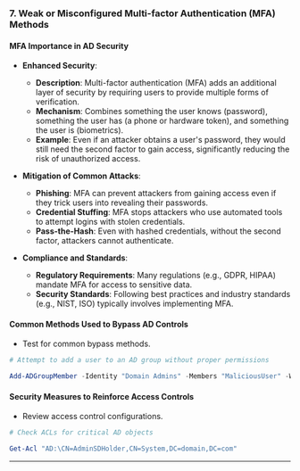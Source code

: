 ### 7. **Weak or Misconfigured Multi-factor Authentication (MFA) Methods**

#### MFA Importance in AD Security

- **Enhanced Security**:
  - **Description**: Multi-factor authentication (MFA) adds an additional layer of security by requiring users to provide multiple forms of verification.
  - **Mechanism**: Combines something the user knows (password), something the user has (a phone or hardware token), and something the user is (biometrics).
  - **Example**: Even if an attacker obtains a user's password, they would still need the second factor to gain access, significantly reducing the risk of unauthorized access.

- **Mitigation of Common Attacks**:
  - **Phishing**: MFA can prevent attackers from gaining access even if they trick users into revealing their passwords.
  - **Credential Stuffing**: MFA stops attackers who use automated tools to attempt logins with stolen credentials.
  - **Pass-the-Hash**: Even with hashed credentials, without the second factor, attackers cannot authenticate.

- **Compliance and Standards**:
  - **Regulatory Requirements**: Many regulations (e.g., GDPR, HIPAA) mandate MFA for access to sensitive data.
  - **Security Standards**: Following best practices and industry standards (e.g., NIST, ISO) typically involves implementing MFA.



#### **Common Methods Used to Bypass AD Controls**

- Test for common bypass methods.

```powershell
# Attempt to add a user to an AD group without proper permissions

Add-ADGroupMember -Identity "Domain Admins" -Members "MaliciousUser" -WhatIf
```

#### **Security Measures to Reinforce Access Controls**

- Review access control configurations.

```powershell
# Check ACLs for critical AD objects

Get-Acl "AD:\CN=AdminSDHolder,CN=System,DC=domain,DC=com"
```

---

